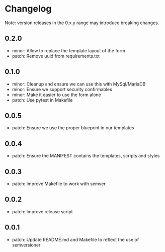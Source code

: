 # Changelog
Note: version releases in the 0.x.y range may introduce breaking changes.

## 0.2.0

- minor: Allow to replace the template layout of the form
- patch: Remove uuid from requirements.txt

## 0.1.0

- minor: Cleanup and ensure we can use this with MySql/MariaDB
- minor: Ensure we support security confirmables
- minor: Make it easier to use the form alone
- patch: Use pytest in Makefile

## 0.0.5

- patch: Ensure we use the proper blueprint in our templates

## 0.0.4

- patch: Ensure the MANIFEST contains the templates, scripts and styles

## 0.0.3

- patch: Improve Makefile to work with semver

## 0.0.2

- patch: Improve release script

## 0.0.1

- patch: Update README.md and Makefile to reflect the use of semversioner

